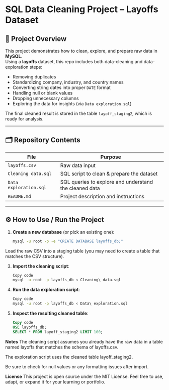 # SQL Data Cleaning Project – Layoffs Dataset

## 📌 Project Overview
This project demonstrates how to clean, explore, and prepare raw data in **MySQL**.  
Using a **layoffs** dataset, this repo includes both data-cleaning and data-exploration steps:

- Removing duplicates  
- Standardizing company, industry, and country names  
- Converting string dates into proper `DATE` format  
- Handling null or blank values  
- Dropping unnecessary columns  
- Exploring the data for insights (via `Data exploration.sql`)  

The final cleaned result is stored in the table `layoff_staging2`, which is ready for analysis.

---

## 🗂️ Repository Contents

| File | Purpose |
|---|---|
| `layoffs.csv` | Raw data input |
| `Cleaning data.sql` | SQL script to clean & prepare the dataset |
| `Data exploration.sql` | SQL queries to explore and understand the cleaned data |
| `README.md` | Project description and instructions |

---

## ⚙️ How to Use / Run the Project

1. **Create a new database** (or pick an existing one):
   ```bash
   mysql -u root -p -e "CREATE DATABASE layoffs_db;"
Load the raw CSV into a staging table (you may need to create a table that matches the CSV structure).

3. **Import the cleaning script**:

   ```bash
   Copy code
   mysql -u root -p layoffs_db < Cleaning\ data.sql
   
4. **Run the data exploration script**:

   ```bash
   Copy code
   mysql -u root -p layoffs_db < Data\ exploration.sql
   
5. **Inspect the resulting cleaned table**:
   
   ```sql
   Copy code
   USE layoffs_db;
   SELECT * FROM layoff_staging2 LIMIT 100;
   
**Notes**
The cleaning script assumes you already have the raw data in a table named layoffs that matches the schema of layoffs.csv.

The exploration script uses the cleaned table layoff_staging2.

Be sure to check for null values or any formatting issues after import.

**License**
This project is open source under the MIT License.
Feel free to use, adapt, or expand it for your learning or portfolio.
